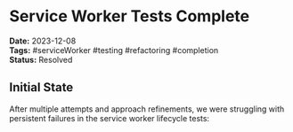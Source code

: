 # Service Worker Tests Complete

**Date:** 2023-12-08  
**Tags:** #serviceWorker #testing #refactoring #completion  
**Status:** Resolved  

## Initial State

After multiple attempts and approach refinements, we were struggling with persistent failures in the service worker lifecycle tests:

